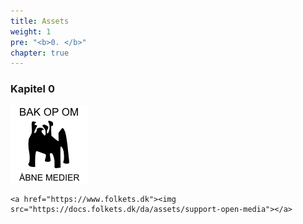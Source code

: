 ```yaml
---
title: Assets
weight: 1
pre: "<b>0. </b>"
chapter: true
---
```


### Kapitel 0


![](./support-open-media.png)



```
<a href="https://www.folkets.dk"><img src="https://docs.folkets.dk/da/assets/support-open-media"></a>
```
